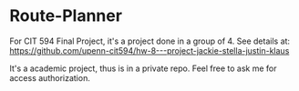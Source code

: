 # Route-Planner
For CIT 594 Final Project, it's a project done in a group of 4. See details at:
https://github.com/upenn-cit594/hw-8---project-jackie-stella-justin-klaus

It's a academic project, thus is in a private repo. Feel free to ask me for access authorization.
